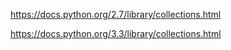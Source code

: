 https://docs.python.org/2.7/library/collections.html

https://docs.python.org/3.3/library/collections.html

